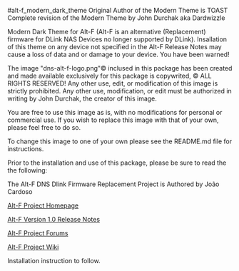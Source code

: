 #alt-f_modern_dark_theme
Original Author of the Modern Theme is TOAST
Complete revision of the Modern Theme by John Durchak aka Dardwizzle

Modern Dark Theme for Alt-F (Alt-F is an alternative (Replacement) firmware 
for DLink NAS Devices no longer supported by DLink). Insallation of this theme
on any device not specified in the Alt-F Release Notes may cause a loss of
data and or damage to your device. You have been warned!

The image "dns-alt-f-logo.png"© inclused in this package has been created and 
made available exclusively for this package is copywrited, © ALL RIGHTS 
RESERVED! Any other use, edit, or modification of this image is strictly 
prohibited. Any other use, modification, or edit must be authorized in writing 
by John Durchak, the creator of this image.

You are free to use this image as is, with no modifications for personal or 
commercial use. If you wish to replace this image with that of your own, please 
feel free to do so. 

To change this image to one of your own please see the README.md file for 
instructions.

Prior to the installation and use of this package, please be sure to read the
the following:

The Alt-F DNS Dlink Firmware Replacement Project is Authored by João Cardoso

[Alt-F Project Homepage](https://sites.google.com/site/altfirmware/home)

[Alt-F Version 1.0 Release Notes](https://groups.google.com/forum/#!topic/alt-f/2MtPbeLCY0g)

[Alt-F Project Forums](https://groups.google.com/forum/#!forum/alt-f)

[Alt-F Project Wiki](https://sourceforge.net/p/alt-f/wiki/Alt-F%20Wiki/)


Installation instruction to follow. 